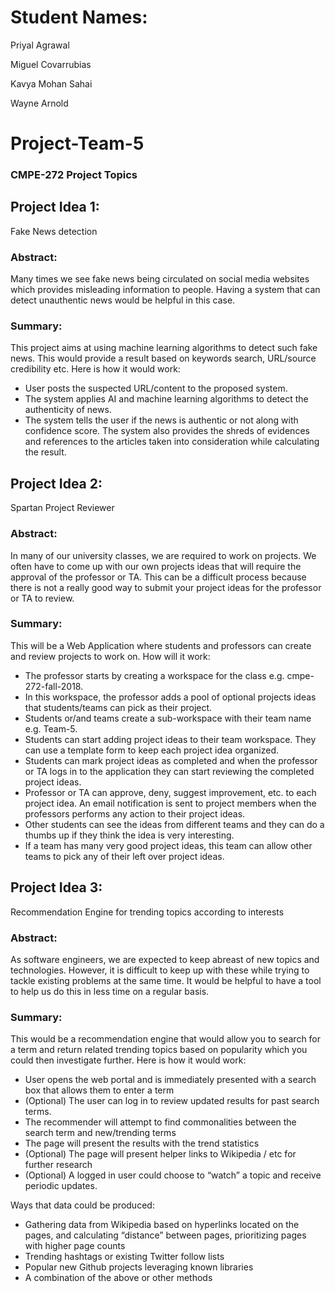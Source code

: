# Student Names:
Priyal Agrawal

Miguel Covarrubias

Kavya Mohan Sahai

Wayne Arnold

# Project-Team-5

### CMPE-272 Project Topics

## Project Idea 1: 
Fake News detection

### Abstract:
Many times we see fake news being circulated on social media websites which provides misleading information to people. Having a system that can detect unauthentic news would be helpful in this case.

### Summary:
This project aims at using machine learning algorithms to detect such fake news. This would provide a result based on keywords search, URL/source credibility etc.
Here is how it would work:
- User posts the suspected URL/content to the proposed system.
- The system applies AI and machine learning algorithms to detect the authenticity of news.
- The system tells the user if the news is authentic or not along with confidence score. The system also provides the shreds of evidences and references to the articles taken into consideration while calculating the result. 


## Project Idea 2: 
Spartan Project Reviewer

### Abstract: 
In many of our university classes, we are required to work on projects. We often have to come up with our own projects ideas that will require the approval of the professor or TA. This can be a difficult process because there is not a really good way to submit your project ideas for the professor or TA to review. 

### Summary:
This will be a Web Application where students and professors can create and review projects to work on.
How will it work:
- The professor starts by creating a workspace for the class e.g. cmpe-272-fall-2018. 
- In this workspace, the professor adds a pool of optional projects ideas that students/teams can pick as their project. 
- Students or/and teams create a sub-workspace with their team name e.g. Team-5.
- Students can start adding project ideas to their team workspace. They can use a template form to keep each project idea organized. 
- Students can mark project ideas as completed and when the professor or TA logs in to the application they can start reviewing the completed project ideas. 
- Professor or TA can approve, deny, suggest improvement, etc. to each project idea. An email notification is sent to project members when the professors performs any action to their project ideas.
- Other students can see the ideas from different teams and they can do a thumbs up if they think the idea is very interesting. 
- If a team has many very good project ideas, this team can allow other teams to pick any of their left over project ideas. 


## Project Idea 3:  
Recommendation Engine for trending topics according to interests

### Abstract:
As software engineers, we are expected to keep abreast of new topics and technologies. However, it is difficult to keep up with these while trying to tackle existing problems at the same time. It would be helpful to have a tool to help us do this in less time on a regular basis.

### Summary:
This would be a recommendation engine that would allow you to search for a term and return related trending topics based on popularity which you could then investigate further. Here is how it would work:

- User opens the web portal and is immediately presented with a search box that allows them to enter a term
- (Optional) The user can log in to review updated results for past search terms.
- The recommender will attempt to find commonalities between the search term and new/trending terms
- The page will present the results with the trend statistics
- (Optional) The page will present helper links to Wikipedia / etc for further research
- (Optional) A logged in user could choose to “watch” a topic and receive periodic updates.

Ways that data could be produced:
- Gathering data from Wikipedia based on hyperlinks located on the pages, and calculating “distance” between pages, prioritizing pages with higher page counts
- Trending hashtags or existing Twitter follow lists
- Popular new Github projects leveraging known libraries
- A combination of the above or other methods

